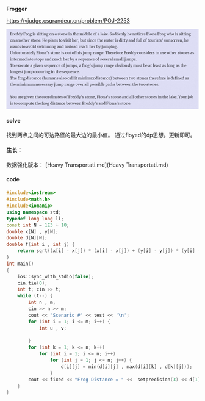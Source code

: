  **Frogger**

https://vjudge.csgrandeur.cn/problem/POJ-2253

![image-20230411100204036](image-20230411100204036.png)

#### solve

找到两点之间的可达路径的最大边的最小值。
通过floyed的dp思想。更新即可。

#### 生长：

数据强化版本： [Heavy Transportati.md](Heavy Transportati.md) 

#### code

```cpp
#include<iostream>
#include<math.h>
#include<iomanip>
using namespace std;
typedef long long ll;
const int N = 1E3 + 10;
double x[N] , y[N];
double d[N][N];
double f(int i , int j) {
	return sqrt((x[i] - x[j]) * (x[i] - x[j]) + (y[i] - y[j]) * (y[i] - y[j]));
}
int main()
{
	ios::sync_with_stdio(false);
	cin.tie(0);
	int t; cin >> t;
	while (t--) {
		int n , m;
		cin >> n >> m;
		cout << "Scenario #" << test << '\n';
		for (int i = 1; i <= m; i++) {
			int u , v;

		}
		for (int k = 1; k <= n; k++)
			for (int i = 1; i <= n; i++)
				for (int j = 1; j <= n; j++) {
					d[i][j] = min(d[i][j] , max(d[i][k] , d[k][j]));
				}
		cout << fixed << "Frog Distance = " <<  setprecision(3) << d[1][2] << "\n\n";
	}
}
```

